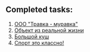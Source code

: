 ## Completed tasks:

1. [ООО "Травка - муравка"](02p05_travka_muravka/README.md)
1. [Объект из реальной жизни](02p06_classes/README.md)
1. [Большой куш](02p08_jackpot/README.md)
1. [Спорт это классно!](02p09_sport_is_cool/README.md)